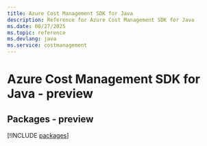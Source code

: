```yaml
---
title: Azure Cost Management SDK for Java
description: Reference for Azure Cost Management SDK for Java
ms.date: 08/27/2025
ms.topic: reference
ms.devlang: java
ms.service: costmanagement
---
```

# Azure Cost Management SDK for Java - preview
## Packages - preview
[!INCLUDE [packages](cost-management-index.md)]